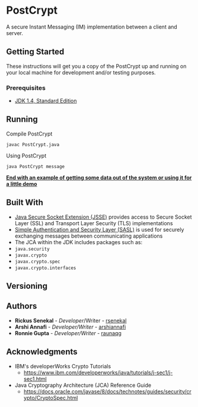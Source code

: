 # PostCrypt

A secure Instant Messaging (IM) implementation between a client and server.

## Getting Started

These instructions will get you a copy of the PostCrypt up and running on your local machine for development and/or testing purposes. 

### Prerequisites

- [JDK 1.4, Standard Edition](http://java.sun.com/j2se/1.4.2/download.html)


## Running

Compile PostCrypt

```
javac PostCrypt.java
```

Using PostCrypt

```
java PostCrypt message
```

<u>**End with an example of getting some data out of the system or using it for a little demo**</u>

## Built With

-  [Java Secure Socket Extension (JSSE)](https://docs.oracle.com/javase/8/docs/technotes/guides/security/jsse/JSSERefGuide.html) provides access to Secure Socket Layer (SSL) and Transport Layer Security (TLS) implementations
-  [Simple Authentication and Security Layer (SASL)](https://docs.oracle.com/javase/8/docs/technotes/guides/security/sasl/sasl-refguide.html) is used for securely exchanging messages between communicating applications
-  The JCA within the JDK includes packages such as:
  -  `java.security`
  -  `javax.crypto`
  -  `javax.crypto.spec`
  -  `javax.crypto.interfaces`

## Versioning



## Authors

- **Rickus Senekal** - *Developer*/Writer - [rsenekal](https://github.com/rsenekal)
- **Arshi Annafi** - *Developer/Writer* - [arshiannafi](https://github.com/arshiannafi)
- **Ronnie Gupta** - *Developer/Writer* - [raunaqg](https://github.com/raunaqg)

## Acknowledgments

- IBM's developerWorks Crypto Tutorials
  - https://www.ibm.com/developerworks/java/tutorials/j-sec1/j-sec1.html
- Java Cryptography Architecture (JCA) Reference Guide
  - https://docs.oracle.com/javase/8/docs/technotes/guides/security/crypto/CryptoSpec.html
